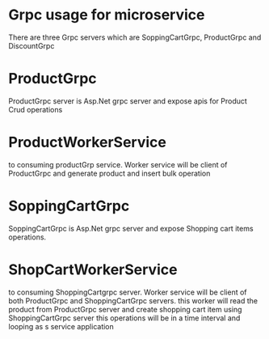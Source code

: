 ﻿# Grpc usage for microservice
There are three Grpc servers which are SoppingCartGrpc, ProductGrpc and DiscountGrpc

# ProductGrpc

ProductGrpc server is Asp.Net grpc server and expose apis for Product Crud operations

# ProductWorkerService
to consuming productGrp service. Worker service will be client of ProductGrpc and generate product and insert bulk operation

# SoppingCartGrpc
SoppingCartGrpc is Asp.Net grpc server and expose Shopping cart items operations.

# ShopCartWorkerService
to consuming ShoppingCartgrpc server. Worker service will be client of both ProductGrpc and ShoppingCartGrpc servers. this worker will read the product from ProductGrpc server and create shopping cart item using ShoppingCartGrpc server
this operations will be in a time interval and looping as s service application



